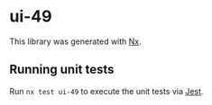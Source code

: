 # ui-49

This library was generated with [Nx](https://nx.dev).

## Running unit tests

Run `nx test ui-49` to execute the unit tests via [Jest](https://jestjs.io).
